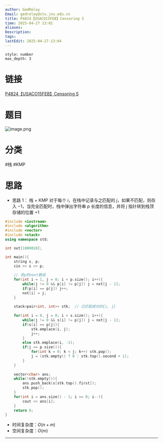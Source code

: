 ```yaml
---
author: GedRelay
Email: gedrelay@stu.jnu.edu.cn
title: P4824【USACO15FEB】Censoring S
time: 2025-04-27 13:01
aliases: 
Description: 
tags: 
lastEdit: 2025-04-27-13:04
---
```


```toc
style: number
max_depth: 3
```

# 链接
[P4824【USACO15FEB】Censoring S](https://www.luogu.com.cn/problem/P4824) 

# 题目
![image.png](https://ged-pic-bed.oss-cn-guangzhou.aliyuncs.com/img/202504271301656.png)


# 分类
#栈 #KMP 

# 思路
- 思路 1：
栈 + KMP
对于每个 ${i }$，在栈中记录与之匹配的 ${j }$，如果不匹配，则存入 ${-1 }$，当完全匹配时，栈中弹出字符串 ${p }$ 长度的信息，并将 ${j }$ 指针转到栈顶存储的位置 ${+1 }$ 


```cpp
#include <iostream>
#include <algorithm>
#include <vector>
#include <stack>
using namespace std;

int nxt[1000010];

int main(){
    string s, p;
    cin >> s >> p;
    
    // 求p的next数组
    for(int i = 1, j = 0; i < p.size(); i++){
        while(j != 0 && p[i] != p[j]) j = nxt[j - 1];
        if(p[i] == p[j]) j++;
        nxt[i] = j;
    }
    
    stack<pair<int, int>> stk;  // 已匹配成功的{i, j}
    
    for(int i = 0, j = 0; i < s.size(); i++){
        while(j != 0 && s[i] != p[j]) j = nxt[j - 1];
        if(s[i] == p[j]){
            stk.emplace(i, j);
            j++;
        }
        else stk.emplace(i, -1);
        if(j == p.size()){
            for(int k = 0; k < j; k++) stk.pop();
            j = (stk.empty() ? 0 : stk.top().second + 1);
        }
    }
    
    vector<char> ans;
    while(!stk.empty()){
        ans.push_back(s[stk.top().first]);
        stk.pop();
    }
    for(int i = ans.size() - 1; i >= 0; i--){
        cout << ans[i];
    }
    return 0;
}
```


- 时间复杂度：${O\left( n+m \right)  }$ 
- 空间复杂度：${O\left( m \right)  }$ 


---

